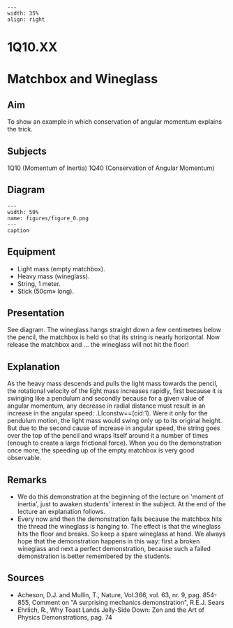 
```{figure} /figures/busy.png
---
width: 35%
align: right
```
# 1Q10.XX 
  # Matchbox and Wineglass 
    
  
## Aim   
 To show an example in which conservation of angular momentum explains the trick.    
  
## Subjects   
 1Q10 (Momentum of Inertia) 1Q40 (Conservation of Angular Momentum)   
  
## Diagram   
   
```{figure} figures/figure_0.png  
---  
width: 50%  
name: figures/figure_0.png  
---  
caption  
``` 
      
  
## Equipment   
 
 *  Light mass (empty matchbox). 
 *  Heavy mass (wineglass). 
 *  String, 1 meter. 
 *  Stick (50cm» long).
       
  
## Presentation   
 See diagram. The wineglass hangs straight down a few centimetres below the pencil, the matchbox is held so that its string is nearly horizontal. Now release the matchbox and ... the wineglass will not hit the floor!    
  
## Explanation   
 As the heavy mass descends and pulls the light mass towards the pencil, the rotational velocity of the light mass increases rapidly, first because it is swinging like a pendulum and secondly because for a given value of angular momentum, any decrease in radial distance must result in an increase in the angular speed: .LIconstw==(cid:1). Were it only for the pendulum motion, the light mass would swing only up to its original height. But due to the second cause of increase in angular speed, the string goes over the top of the pencil and wraps itself around it a number of times (enough to create a large frictional force). When you do the demonstration once more, the speeding up of the empty matchbox is very good observable.    
  
## Remarks   
 
 *  We do this demonstration at the beginning of the lecture on 'moment of inertia', just to awaken students' interest in the subject. At the end of the lecture an explanation follows. 
 *  Every now and then the demonstration fails because the matchbox hits the thread the wineglass is hanging to. The effect is that the wineglass hits the floor and breaks. So keep a spare wineglass at hand. We always hope that the demonstration happens in this way: first a broken wineglass and next a perfect demonstration, because such a failed demonstration is better remembered by the students.
   
  
## Sources   
 
 *  Acheson, D.J. and Mullin, T., Nature, Vol.366, vol. 63, nr. 9, pag. 854-855, Comment on "A surprising mechanics demonstration", R.E.J. Sears 
 *  Ehrlich, R., Why Toast Lands Jelly-Side Down: Zen and the Art of Physics Demonstrations, pag. 74
  